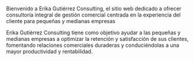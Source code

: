 Bienvenido a Erika Gutiérrez Consulting, el sitio web dedicado a ofrecer consultoría integral de gestión comercial centrada en la experiencia del cliente para pequeñas y medianas empresas

Erika Gutiérrez Consulting tiene como objetivo ayudar a las pequeñas y medianas empresas a optimizar la retención y satisfacción de sus clientes, fomentando relaciones comerciales duraderas y conduciéndolas a una mayor productividad y rentabilidad.
